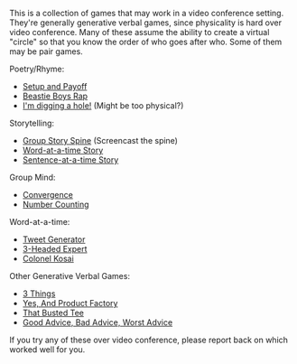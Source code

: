 This is a collection of games that may work in a video conference setting. They're generally generative verbal games, since physicality is hard over video conference. Many of these assume the ability to create a virtual "circle" so that you know the order of who goes after who. Some of them may be pair games.

Poetry/Rhyme:
* [Setup and Payoff](../games/Game:-Setup-and-Payoff.md)
* [Beastie Boys Rap](/blob/master/games/Game:-Beastie-Boys-Rap.md)
* [I'm digging a hole!](https://github.com/pamelafox/improvlists/blob/master/games/Game:-I'm-Digging-a-Hole!.md) (Might be too physical?)

Storytelling:
* [Group Story Spine](https://github.com/pamelafox/improvlists/blob/master/games/Game:-Group-Story-Spine.md) (Screencast the spine)
* [Word-at-a-time Story](https://github.com/pamelafox/improvlists/blob/master/games/Game:-Word-at-a-time-Story.md)
* [Sentence-at-a-time Story](https://github.com/pamelafox/improvlists/blob/master/games/Game:-Sentence-at-a-time-Story.md)

Group Mind:
* [Convergence](https://github.com/pamelafox/improvlists/blob/master/games/Game:-Convergence.md)
* [Number Counting](https://github.com/pamelafox/improvlists/blob/master/games/Game:-Number-Counting-(The-Hardest-Game-in-the-World).md)

Word-at-a-time:
* [Tweet Generator](https://github.com/pamelafox/improvlists/blob/master/games/Game:-Tweet-Generator.md)
* [3-Headed Expert](https://github.com/pamelafox/improvlists/blob/master/games/Game:-3-Headed-Expert.md)
* [Colonel Kosai](https://github.com/pamelafox/improvlists/blob/master/games/Game:-Colonel-Kosai-(Words-of-Wisdom).md)

Other Generative Verbal Games:
* [3 Things](https://github.com/pamelafox/improvlists/blob/master/games/Game:-3-Things!.md)
* [Yes, And Product Factory](https://github.com/pamelafox/improvlists/blob/master/games/Game:-Yes,-And...-Product-Factory.md)
* [That Busted Tee](https://github.com/pamelafox/improvlists/blob/master/games/Game:-That-Busted-Tee.md)
* [Good Advice, Bad Advice, Worst Advice](https://github.com/pamelafox/improvlists/blob/master/games/Game:-Good-Advice,-Bad-Advice,-Worst-Advice.md)

If you try any of these over video conference, please report back on which worked well for you.